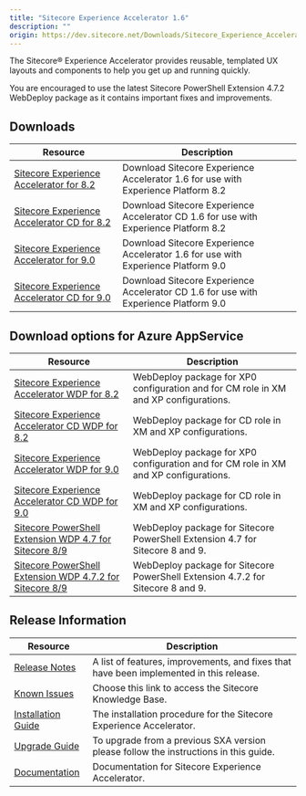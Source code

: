 ```yaml
---
title: "Sitecore Experience Accelerator 1.6"
description: ""
origin: https://dev.sitecore.net/Downloads/Sitecore_Experience_Accelerator/16/Sitecore_Experience_Accelerator_16_Initial_Release.aspx
---
```


The Sitecore® Experience Accelerator provides reusable, templated UX layouts and components to help you get up and running quickly.

  <Alert variant='warning' mb={4}>
    <AlertIcon />
    You are encouraged to use the latest Sitecore PowerShell Extension 4.7.2 WebDeploy package as it contains important fixes and improvements.
  </Alert>
  

## Downloads

 | Resource | Description |
 | --- | --- |
 | [Sitecore Experience Accelerator for 8.2](https://scdp.blob.core.windows.net/downloads/Sitecore%20Experience%20Accelerator/16/Sitecore%20Experience%20Accelerator%2016%20Initial%20Release/Secure/Sitecore%20Experience%20Accelerator%201.6%20rev.%20180103%20for%208.2.zip) | Download Sitecore Experience Accelerator 1.6 for use with Experience Platform 8.2 |
 | [Sitecore Experience Accelerator CD for 8.2](https://scdp.blob.core.windows.net/downloads/Sitecore%20Experience%20Accelerator/16/Sitecore%20Experience%20Accelerator%2016%20Initial%20Release/Secure/Sitecore%20Experience%20Accelerator%201.6%20rev.%20180103%20for%208.2%20CD.zip) | Download Sitecore Experience Accelerator CD 1.6 for use with Experience Platform 8.2 |
 | [Sitecore Experience Accelerator for 9.0](https://scdp.blob.core.windows.net/downloads/Sitecore%20Experience%20Accelerator/16/Sitecore%20Experience%20Accelerator%2016%20Initial%20Release/Secure/Sitecore%20Experience%20Accelerator%201.6%20rev.%20180103%20for%209.0.zip) | Download Sitecore Experience Accelerator 1.6 for use with Experience Platform 9.0 |
 | [Sitecore Experience Accelerator CD for 9.0](https://scdp.blob.core.windows.net/downloads/Sitecore%20Experience%20Accelerator/16/Sitecore%20Experience%20Accelerator%2016%20Initial%20Release/Secure/Sitecore%20Experience%20Accelerator%201.6%20rev.%20180103%20for%209.0%20CD.zip) | Download Sitecore Experience Accelerator CD 1.6 for use with Experience Platform 9.0 |

## Download options for Azure AppService

 | Resource | Description |
 | --- | --- |
 | [Sitecore Experience Accelerator WDP for 8.2](https://scdp.blob.core.windows.net/downloads/Sitecore%20Experience%20Accelerator/16/Sitecore%20Experience%20Accelerator%2016%20Initial%20Release/Secure/Sitecore%20Experience%20Accelerator%201.6%20rev.%20180103%20for%208.2.scwdp.zip) | WebDeploy package for XP0 configuration and for CM role in XM and XP configurations. |
 | [Sitecore Experience Accelerator CD WDP for 8.2](https://scdp.blob.core.windows.net/downloads/Sitecore%20Experience%20Accelerator/16/Sitecore%20Experience%20Accelerator%2016%20Initial%20Release/Secure/Sitecore%20Experience%20Accelerator%201.6%20rev.%20180103%20for%208.2%20CD.scwdp.zip) | WebDeploy package for CD role in XM and XP configurations. |
 | [Sitecore Experience Accelerator WDP for 9.0](https://scdp.blob.core.windows.net/downloads/Sitecore%20Experience%20Accelerator/16/Sitecore%20Experience%20Accelerator%2016%20Initial%20Release/Secure/Sitecore%20Experience%20Accelerator%201.6%20rev.%20180103%20for%209.0.scwdp.zip) | WebDeploy package for XP0 configuration and for CM role in XM and XP configurations. |
 | [Sitecore Experience Accelerator CD WDP for 9.0](https://scdp.blob.core.windows.net/downloads/Sitecore%20Experience%20Accelerator/16/Sitecore%20Experience%20Accelerator%2016%20Initial%20Release/Secure/Sitecore%20Experience%20Accelerator%201.6%20rev.%20180103%20for%209.0%20CD.scwdp.zip) | WebDeploy package for CD role in XM and XP configurations. |
 | [Sitecore PowerShell Extension WDP 4.7 for Sitecore 8/9](https://scdp.blob.core.windows.net/downloads/Sitecore%20Experience%20Accelerator/16/Sitecore%20Experience%20Accelerator%2016%20Initial%20Release/Secure/Sitecore%20PowerShell%20Extensions-4.7%20for%20Sitecore%208.scwdp.zip) | WebDeploy package for Sitecore PowerShell Extension 4.7 for Sitecore 8 and 9. |
 | [Sitecore PowerShell Extension WDP 4.7.2 for Sitecore 8/9](https://scdp.blob.core.windows.net/downloads/Sitecore%20Experience%20Accelerator/16/Sitecore%20Experience%20Accelerator%2016%20Initial%20Release/Secure/Sitecore%20PowerShell%20Extensions-4.7.2%20for%20Sitecore%208.scwdp.zip) | WebDeploy package for Sitecore PowerShell Extension 4.7.2 for Sitecore 8 and 9. |

## Release Information

 | Resource | Description |
 | --- | --- |
 | [Release Notes](/downloads/Sitecore_Experience_Accelerator/16/Sitecore_Experience_Accelerator_16_Initial_Release/Release_Notes) | A list of features, improvements, and fixes that have been implemented in this release. |
 | [Known Issues](https://kb.sitecore.net/articles/196733) | Choose this link to access the Sitecore Knowledge Base. |
 | [Installation Guide](https://scdp.blob.core.windows.net/downloads/Sitecore%20Experience%20Accelerator/16/Sitecore%20Experience%20Accelerator%2016%20Initial%20Release/Secure/SXA%201.6%20Installation%20Guide.pdf) | The installation procedure for the Sitecore Experience Accelerator. |
 | [Upgrade Guide](https://scdp.blob.core.windows.net/downloads/Sitecore%20Experience%20Accelerator/16/Sitecore%20Experience%20Accelerator%2016%20Initial%20Release/Secure/SXA%201.6%20Upgrade%20Guide.pdf) | To upgrade from a previous SXA version please follow the instructions in this guide. |
 | [Documentation](https://doc.sitecore.net:443/en/Products/Sitecore_Experience_Accelerator) | Documentation for Sitecore Experience Accelerator. |
